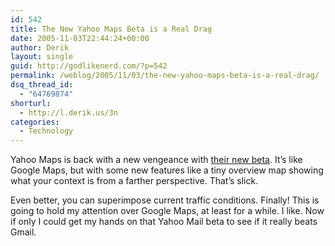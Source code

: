 ```yaml
---
id: 542
title: The New Yahoo Maps Beta is a Real Drag
date: 2005-11-03T22:44:24+00:00
author: Derik
layout: single
guid: http://godlikenerd.com/?p=542
permalink: /weblog/2005/11/03/the-new-yahoo-maps-beta-is-a-real-drag/
dsq_thread_id:
  - "64769874"
shorturl:
  - http://l.derik.us/3n
categories:
  - Technology
---
```

Yahoo Maps is back with a new vengeance with [their new beta](http://maps.yahoo.com/beta/). It&#8217;s like Google Maps, but with some new features like a tiny overview map showing what your context is from a farther perspective. That&#8217;s slick.

Even better, you can superimpose current traffic conditions. Finally! This is going to hold my attention over Google Maps, at least for a while. I like. Now if only I could get my hands on that Yahoo Mail beta to see if it really beats Gmail.